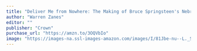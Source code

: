 ```yaml
---
title: "Deliver Me from Nowhere: The Making of Bruce Springsteen's Nebraska"
author: "Warren Zanes"
editor: ""
publisher: "Crown"
purchase_url: "https://amzn.to/3OQVbIo"
image: "https://images-na.ssl-images-amazon.com/images/I/81Jbe-nu--L._SL75_.jpg"
---
```

